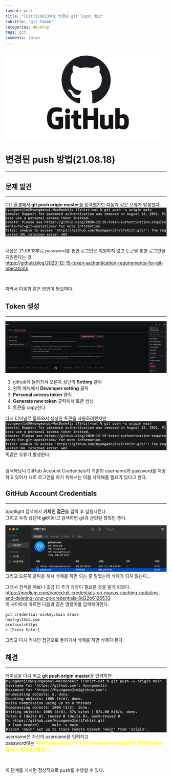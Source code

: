 ```yaml
---
layout: post
title: "[Git]210813부로 변경된 git login 방법"
subtitle: "git token"
categories: develop
tags: git
comments: false
---
```

![그림 1-1](/assets/img/web/github.png)     

# 변경된 push 방법(21.08.18)
---

## 문제 발견
---
CLI 환경에서 **git push origin master**를 입력했지만 다음과 같은 오류가 발생했다.       
![그림 1-1](/assets/img/web/2021-08-18/1-1.PNG)    
<br/>

내용은 21.08.13부로 password를 통한 로그인은 지원하지 않고 토큰을 통한 로그인을 지원한다는 것         
<https://github.blog/2020-12-15-token-authentication-requirements-for-git-operations>

<br />

따라서 다음과 같은 방법이 필요하다.     

## Token 생성
---
![그림 1-1](/assets/img/web/2021-08-18/1-2.PNG)     
1. github에 들어가서 오른쪽 상단의 **Setting** 클릭
2. 왼쪽 메뉴에서 **Developer setting** 클릭
3. **Personal access token** 클릭
4. **Generate new token** 클릭해서 토큰 생성
5. 토큰을 copy한다.

다시 터미널로 돌아와서 생성한 토큰을 사용하려했지만     
![그림 1-1](/assets/img/web/2021-08-18/1-1.PNG)         
똑같은 오류가 발생한다.     
<br/>

검색해보니 GitHub Account Credentials가 기존의 username과 password를 저장하고 있어서 새로 로그인을 하기 위해서는 이를 삭제해줄 필요가 있다고 한다.      

## GitHub Account Credentials
---
Spotlight 검색에서 **키체인 접근**을 입력 후 실행시킨다.        
그리고 우측 상단에 **git**이라고 검색하면 git과 관련된 항목만 뜬다.

![그림 1-1](/assets/img/web/2021-08-18/1-3.PNG)     
그리고 오른쪽 클릭을 해서 삭제를 하면 되는 줄 알았는데 삭제가 되지 않는다...        

그래서 검색을 해보니 조금 더 추가 과정이 필요한 것을 알게 되었다.       
<https://medium.com/codex/git-credentials-on-macos-caching-updating-and-deleting-your-git-credentials-8d22b6126533>     
이 사이트에 따르면 다음과 같은 명령어를 입력해야한다.       
```
git credential-osxkeychain erase 
host=github.com 
protocol=https 
> [Press Enter]
```
그리고 다시 키체인 접근으로 돌아가서 삭제를 하면 삭제가 된다.       

## 해결
---
터미널을 다시 켜고 **git push origin master**을 입력하면       
![그림 1-1](/assets/img/web/2021-08-18/1-4.PNG)     
username은 자신의 username을 입력하고       
password에는 <span style="color:yellow">**계정의 password가 아니라 Developer setting에서 생성한 token을 복사 붙여넣기를 한다**<span>

<br/>

이 단계를 거치면 정상적으로 push를 수행할 수 있다.